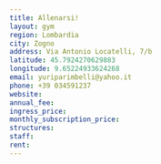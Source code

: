 ```yaml
---
title: Allenarsi!
layout: gym
region: Lombardia
city: Zogno
address: Via Antonio Locatelli, 7/b
latitude: 45.7924270629883
longitude: 9.65224933624268
email: yuriparimbelli@yahoo.it
phone: +39 034591237
website: 
annual_fee: 
ingress_price: 
monthly_subscription_price: 
structures: 
staff: 
rent: 
---
```


